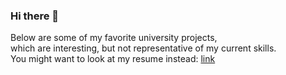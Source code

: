 ### Hi there 👋
Below are some of my favorite university projects,   
which are interesting, but not representative of my current skills.   
You might want to look at my resume instead: [link](https://docs.google.com/document/d/1zKLo4B21suMvznjgA5xQhQ7hkyNv_TNcPDTwJVSn_oo/edit?usp=sharing)

<!--
**LetsPlayNow/LetsPlayNow** is a ✨ _special_ ✨ repository because its `README.md` (this file) appears on your GitHub profile.

Here are some ideas to get you started:

- 🔭 I’m currently working on ...
- 🌱 I’m currently learning ...
- 👯 I’m looking to collaborate on ...
- 🤔 I’m looking for help with ...
- 💬 Ask me about ...
- 📫 How to reach me: ...
- 😄 Pronouns: ...
- ⚡ Fun fact: ...
-->
